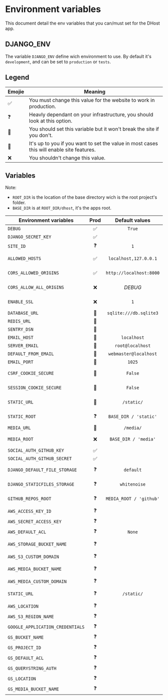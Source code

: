 # Environment variables

This document detail the env variables that you can/must set for the DHost app.

## DJANGO_ENV

The variable `DJANGO_ENV` define wich environment to use. By default it's `development`, and can be set to `production` or `tests`.

## Legend

| Emojie | Meaning                                                                                   |
| ------ | ----------------------------------------------------------------------------------------- |
| ✅     | You must change this value for the website to work in production.                         |
| ❓     | Heavly dependant on your infrastructure, you should look at this option.                  |
| 🍪     | You should set this variable but it won't break the site if you don't.                    |
| 🤷     | It's up to you if you want to set the value in most cases this will enable site features. |
| ❌     | You shouldn't change this value.                                                          |

## Variables

Note:

* `ROOT_DIR` is the location of the base directory wich is the root project's folder.
* `BASE_DIR` is at `ROOT_DIR/dhost`, it's the apps root.

| Environment variables            | Prod | Default values          | Descriptions                                                                                                                                                                |
| ---------------------------      | :--: | :---------------------: | --------------------------------------------------------------------------------------------------------------------------------------------------------------------------- |
| `DEBUG`                          | ✅   | `True`                  | Set to `False` for production, more infos [here](https://docs.djangoproject.com/en/3.1/ref/settings/#debug).                                                                |
| `DJANGO_SECRET_KEY`              | ✅   |                         | Your website secret key, more infos [here](https://docs.djangoproject.com/en/3.1/ref/settings/#secret-key).                                                                 |
| `SITE_ID`                        | ❓   | `1`                     | More infos [here](https://docs.djangoproject.com/en/3.1/ref/settings/#site-id).                                                                                             |
| `ALLOWED_HOSTS`                  | ✅   | `localhost,127.0.0.1`   | A list of strings representing the host/domain names that this Django site can serve. More infos [here](https://docs.djangoproject.com/en/3.1/ref/settings/#allowed-hosts). |
| `CORS_ALLOWED_ORIGINS`           | ✅   | `http://localhost:8000` | A list of strings representing the CORS allowed hosts. More infos [here](https://github.com/adamchainz/django-cors-headers).                                                |
| `CORS_ALLOW_ALL_ORIGINS`         | ❌   | _DEBUG_                 | Set allowed hosts to `*`, by default it take the value of `DEBUG`.                                                                                                          |
| `ENABLE_SSL`                     | ❌   | `1`                     | Enable all SSL (redirect, cookie), enabled by default in production only.                                                                                                   |
| `DATABASE_URL`                   | 🍪   | `sqlite:///db.sqlite3`  | The database URL, more infos [here](https://github.com/jacobian/dj-database-url#url-schema).                                                                                |
| `REDIS_URL`                      | 🍪   |                         | The URL to the Redis server.                                                                                                                                                |
| `SENTRY_DSN`                     | 🍪   |                         | The Sentry DSN URL, more infos [here](https://sentry.io/welcome/).                                                                                                          |
| `EMAIL_HOST`                     | 🍪   | `localhost`             | The host to use for sending email. More infos [here](https://docs.djangoproject.com/en/3.1/ref/settings/#email-host).                                                       |
| `SERVER_EMAIL`                   | 🍪   | `root@localhost`        | More infos [here](https://docs.djangoproject.com/en/3.1/ref/settings/#server-email).                                                                                        |
| `DEFAULT_FROM_EMAIL`             | 🍪   | `webmaster@localhost`   | More infos [here](https://docs.djangoproject.com/en/3.1/ref/settings/#default-from-email).                                                                                  |
| `EMAIL_PORT`                     | 🍪   | `1025`                  | More infos [here](https://docs.djangoproject.com/en/3.1/ref/settings/#email-port).                                                                                          |
| `CSRF_COOKIE_SECURE`             | 🍪   | `False`                 | Whether to use a secure cookie for the CSRF cookie. More infos [here](https://docs.djangoproject.com/en/3.1/ref/settings/#csrf-cookie-secure).                              |
| `SESSION_COOKIE_SECURE`          | 🍪   | `False`                 | Whether to use a secure cookie for the session cookie. More infos [here](https://docs.djangoproject.com/en/3.1/ref/settings/#session-cookie-secure).                        |
| `STATIC_URL`                     | 🍪   | `/static/`              | URL to use when referring to static files. More infos [here](https://docs.djangoproject.com/en/3.1/ref/settings/#static-url).                                               |
| `STATIC_ROOT`                    | ❓   | `BASE_DIR / 'static'`   | The absolute path to the directory where collectstatic will collect static files. More infos [here](https://docs.djangoproject.com/en/3.1/ref/settings/#static-root).       |
| `MEDIA_URL`                      | 🍪   | `/media/`               | URL that handles the media served. More infos [here](https://docs.djangoproject.com/en/3.1/ref/settings/#media-url).                                                        |
| `MEDIA_ROOT`                     | ❌   | `BASE_DIR / 'media'`    | Absolute filesystem path to the directory that will hold user-uploaded files. More infos [here](https://docs.djangoproject.com/en/3.1/ref/settings/#media-root).            |
| `SOCIAL_AUTH_GITHUB_KEY`         | ✅   |                         | Github OAuth2 client ID.                                                                                                                                                    |
| `SOCIAL_AUTH_GITHUB_SECRET`      | ✅   |                         | Github OAuth2 client secret.                                                                                                                                                |
| `DJANGO_DEFAULT_FILE_STORAGE`    | ❓   | `default`               | Wich default file storage to use, one of `default`, `aws`, `google`.                                                                                                        |
| `DJANGO_STATICFILES_STORAGE`     | ❓   | `whitenoise`            | Wich staticfiles storage to be used, one of `whitenoise`, `aws`, `google`.                                                                                                  |
| `GITHUB_REPOS_ROOT`              | ❓   | `MEDIA_ROOT / 'github'` | Absolute filesystem path to the directory that will hold Github repos files.                                                                                                |
| `AWS_ACCESS_KEY_ID`              | ❓   |                         | AWS access key more infos [here](https://django-storages.readthedocs.io/en/latest/backends/amazon-S3.html).                                                                 |
| `AWS_SECRET_ACCESS_KEY`          | ❓   |                         | AWS secret key.                                                                                                                                                             |
| `AWS_DEFAULT_ACL`                | ❓   | `None`                  | AWS ACL.                                                                                                                                                                    |
| `AWS_STORAGE_BUCKET_NAME`        | ❓   |                         | AWS bucket name, giving a storage bucket name will enable storage of staticfiles.                                                                                           |
| `AWS_S3_CUSTOM_DOMAIN`           | ❓   |                         | Custom domain for static bucket.                                                                                                                                            |
| `AWS_MEDIA_BUCKET_NAME`          | ❓   |                         | AWS bucket name, giving a media bucket name will enable storage of media files.                                                                                             |
| `AWS_MEDIA_CUSTOM_DOMAIN`        | ❓   |                         | Custom domain for media bucket.                                                                                                                                             |
| `STATIC_URL`                     | ❓   | `/static/`              | For AWS: `https://<bucket_name>.s3.amazonaws.com/<static>/`.                                                                                                                |
| `AWS_LOCATION`                   | ❓   |                         | The base path inside you S3 bucket.                                                                                                                                         |
| `AWS_S3_REGION_NAME`             | ❓   |                         | AWS region name.                                                                                                                                                            |
| `GOOGLE_APPLICATION_CREDENTIALS` | ❓   |                         |                                                                                                                                                                             |
| `GS_BUCKET_NAME`                 | ❓   |                         |                                                                                                                                                                             |
| `GS_PROJECT_ID`                  | ❓   |                         |                                                                                                                                                                             |
| `GS_DEFAULT_ACL`                 | ❓   |                         |                                                                                                                                                                             |
| `GS_QUERYSTRING_AUTH`            | ❓   |                         |                                                                                                                                                                             |
| `GS_LOCATION`                    | ❓   |                         |                                                                                                                                                                             |
| `GS_MEDIA_BUCKET_NAME`           | ❓   |                         |                                                                                                                                                                             |
